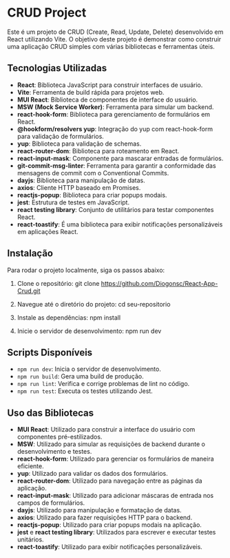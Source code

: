 # CRUD Project

Este é um projeto de CRUD (Create, Read, Update, Delete) desenvolvido em React utilizando Vite. O objetivo deste projeto é demonstrar como construir uma aplicação CRUD simples com várias bibliotecas e ferramentas úteis.

## Tecnologias Utilizadas

- **React**: Biblioteca JavaScript para construir interfaces de usuário.
- **Vite**: Ferramenta de build rápida para projetos web.
- **MUI React**: Biblioteca de componentes de interface do usuário.
- **MSW (Mock Service Worker)**: Ferramenta para simular um backend.
- **react-hook-form**: Biblioteca para gerenciamento de formulários em React.
- **@hookform/resolvers yup**: Integração do yup com react-hook-form para validação de formulários.
- **yup**: Biblioteca para validação de schemas.
- **react-router-dom**: Biblioteca para roteamento em React.
- **react-input-mask**: Componente para mascarar entradas de formulários.
- **git-commit-msg-linter**: Ferramenta para garantir a conformidade das mensagens de commit com o Conventional Commits.
- **dayjs**: Biblioteca para manipulação de datas.
- **axios**: Cliente HTTP baseado em Promises.
- **reactjs-popup**: Biblioteca para criar popups modais.
- **jest**: Estrutura de testes em JavaScript.
- **react testing library**: Conjunto de utilitários para testar componentes React.
- **react-toastify**: É uma biblioteca para exibir notificações personalizáveis em aplicações React.


## Instalação

Para rodar o projeto localmente, siga os passos abaixo:

1. Clone o repositório:
    git clone https://github.com/Diogonsc/React-App-Crud.git

2. Navegue até o diretório do projeto:
    cd seu-repositorio

3. Instale as dependências:
    npm install

4. Inicie o servidor de desenvolvimento:
    npm run dev


## Scripts Disponíveis

- `npm run dev`: Inicia o servidor de desenvolvimento.
- `npm run build`: Gera uma build de produção.
- `npm run lint`: Verifica e corrige problemas de lint no código.
- `npm run test`: Executa os testes utilizando Jest.

## Uso das Bibliotecas

- **MUI React**: Utilizado para construir a interface do usuário com componentes pré-estilizados.
- **MSW**: Utilizado para simular as requisições de backend durante o desenvolvimento e testes.
- **react-hook-form**: Utilizado para gerenciar os formulários de maneira eficiente.
- **yup**: Utilizado para validar os dados dos formulários.
- **react-router-dom**: Utilizado para navegação entre as páginas da aplicação.
- **react-input-mask**: Utilizado para adicionar máscaras de entrada nos campos de formulários.
- **dayjs**: Utilizado para manipulação e formatação de datas.
- **axios**: Utilizado para fazer requisições HTTP para o backend.
- **reactjs-popup**: Utilizado para criar popups modais na aplicação.
- **jest** e **react testing library**: Utilizados para escrever e executar testes unitários.
- **react-toastify**: Utilizado para exibir notificações personalizáveis.




